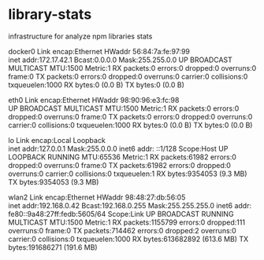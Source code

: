 # library-stats
infrastructure for analyze npm libraries stats

docker0   Link encap:Ethernet  HWaddr 56:84:7a:fe:97:99  
          inet addr:172.17.42.1  Bcast:0.0.0.0  Mask:255.255.0.0
          UP BROADCAST MULTICAST  MTU:1500  Metric:1
          RX packets:0 errors:0 dropped:0 overruns:0 frame:0
          TX packets:0 errors:0 dropped:0 overruns:0 carrier:0
          collisions:0 txqueuelen:1000 
          RX bytes:0 (0.0 B)  TX bytes:0 (0.0 B)

eth0      Link encap:Ethernet  HWaddr 98:90:96:e3:fc:98  
          UP BROADCAST MULTICAST  MTU:1500  Metric:1
          RX packets:0 errors:0 dropped:0 overruns:0 frame:0
          TX packets:0 errors:0 dropped:0 overruns:0 carrier:0
          collisions:0 txqueuelen:1000 
          RX bytes:0 (0.0 B)  TX bytes:0 (0.0 B)

lo        Link encap:Local Loopback  
          inet addr:127.0.0.1  Mask:255.0.0.0
          inet6 addr: ::1/128 Scope:Host
          UP LOOPBACK RUNNING  MTU:65536  Metric:1
          RX packets:61982 errors:0 dropped:0 overruns:0 frame:0
          TX packets:61982 errors:0 dropped:0 overruns:0 carrier:0
          collisions:0 txqueuelen:1 
          RX bytes:9354053 (9.3 MB)  TX bytes:9354053 (9.3 MB)

wlan2     Link encap:Ethernet  HWaddr 98:48:27:db:56:05  
          inet addr:192.168.0.42  Bcast:192.168.0.255  Mask:255.255.255.0
          inet6 addr: fe80::9a48:27ff:fedb:5605/64 Scope:Link
          UP BROADCAST RUNNING MULTICAST  MTU:1500  Metric:1
          RX packets:1155799 errors:0 dropped:111 overruns:0 frame:0
          TX packets:714462 errors:0 dropped:2 overruns:0 carrier:0
          collisions:0 txqueuelen:1000 
          RX bytes:613682892 (613.6 MB)  TX bytes:191686271 (191.6 MB)
